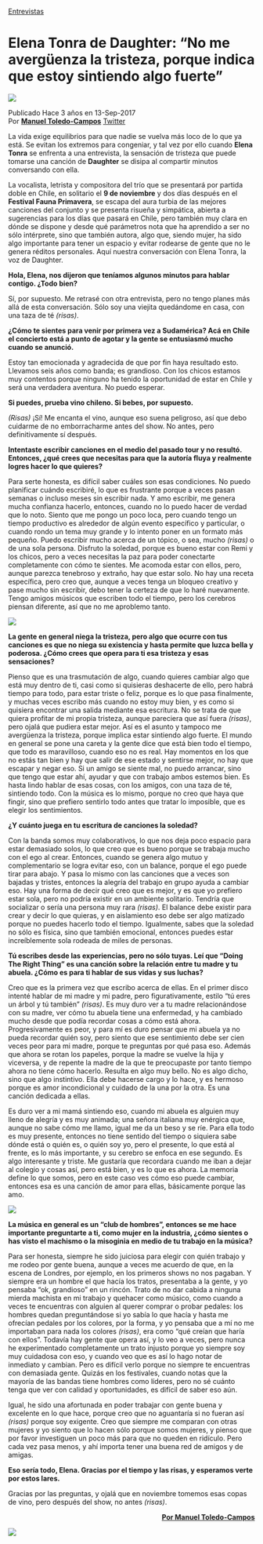 [Entrevistas](https://web.archive.org/web/20200809195913/https://www.humonegro.com/seccion/magazine/entrevista/)

# Elena Tonra de Daughter: “No me avergüenza la tristeza, porque indica que estoy sintiendo algo fuerte”

<img src="/Images/Sonny Malhotra/Daughter_by_Sonny_Malhotra-9770.jpg">

Publicado Hace 3 años en 13-Sep-2017 \
Por [**Manuel Toledo-Campos**](https://web.archive.org/web/20200809195913/https://www.humonegro.com/author/mtoledocampos/) [Twitter](https://twitter.com/toledo_campos)

La vida exige equilibrios para que nadie se vuelva más loco de lo que ya está. Se evitan los extremos para congeniar, y tal vez por ello cuando **Elena Tonra** se enfrenta a una entrevista, la sensación de tristeza que puede tomarse una canción de **Daughter** se disipa al compartir minutos conversando con ella.

La vocalista, letrista y compositora del trío que se presentará por partida doble en Chile, en solitario el **9 de noviembre** y dos días después en el **Festival Fauna Primavera**, se escapa del aura turbia de las mejores canciones del conjunto y se presenta risueña y simpática, abierta a sugerencias para los días que pasará en Chile, pero también muy clara en dónde se dispone y desde qué parámetros nota que ha aprendido a ser no sólo intérprete, sino que también autora, algo que, siendo mujer, ha sido algo importante para tener un espacio y evitar rodearse de gente que no le genera réditos personales. Aquí nuestra conversación con Elena Tonra, la voz de Daughter.

**Hola, Elena, nos dijeron que teníamos algunos minutos para hablar contigo. ¿Todo bien?**

Sí, por supuesto. Me retrasé con otra entrevista, pero no tengo planes más allá de esta conversación. Sólo soy una viejita quedándome en casa, con una taza de té *(risas)*.

**¿Cómo te sientes para venir por primera vez a Sudamérica? Acá en Chile el concierto está a punto de agotar y la gente se entusiasmó mucho cuando se anunció.**

Estoy tan emocionada y agradecida de que por fin haya resultado esto. Llevamos seis años como banda; es grandioso. Con los chicos estamos muy contentos porque ninguno ha tenido la oportunidad de estar en Chile y será una verdadera aventura. No puedo esperar.

**Si puedes, prueba vino chileno. Si bebes, por supuesto.**

*(Risas)* ¡Sí! Me encanta el vino, aunque eso suena peligroso, así que debo cuidarme de no emborracharme antes del show. No antes, pero definitivamente sí después.

**Intentaste escribir canciones en el medio del pasado tour y no resultó. Entonces, ¿qué crees que necesitas para que la autoría fluya y realmente logres hacer lo que quieres?**

Para serte honesta, es difícil saber cuáles son esas condiciones. No puedo planificar cuándo escribiré, lo que es frustrante porque a veces pasan semanas o incluso meses sin escribir nada. Y amo escribir, me genera mucha confianza hacerlo, entonces, cuando no lo puedo hacer de verdad que lo noto. Siento que me pongo un poco loca, pero cuando tengo un tiempo productivo es alrededor de algún evento específico y particular, o cuando rondo un tema muy grande y lo intento poner en un formato más pequeño. Puedo escribir mucho acerca de un tópico, o sea, mucho *(risas)* o de una sola persona. Disfruto la soledad, porque es bueno estar con Remi y los chicos, pero a veces necesitas la paz para poder conectarte completamente con cómo te sientes. Me acomoda estar con ellos, pero, aunque parezca tenebroso y extraño, hay que estar solo. No hay una receta específica, pero creo que, aunque a veces tenga un bloqueo creativo y pase mucho sin escribir, debo tener la certeza de que lo haré nuevamente. Tengo amigos músicos que escriben todo el tiempo, pero los cerebros piensan diferente, así que no me aproblemo tanto.

<img src="/Images/Sonny Malhotra/Daughter_by_Sonny_Malhotra-9770.jpg">

**La gente en general niega la tristeza, pero algo que ocurre con tus canciones es que no niega su existencia y hasta permite que luzca bella y poderosa. ¿Cómo crees que opera para ti esa tristeza y esas sensaciones?**

Pienso que es una trasmutación de algo, cuando quieres cambiar algo que está muy dentro de ti, casi como si quisieras deshacerte de ello, pero habrá tiempo para todo, para estar triste o feliz, porque es lo que pasa finalmente, y muchas veces escribo más cuando no estoy muy bien, y es como si quisiera encontrar una salida mediante esa escritura. No se trata de que quiera profitar de mi propia tristeza, aunque pareciera que así fuera *(risas)*, pero ojalá que pudiera estar mejor. Así es el asunto y tampoco me avergüenza la tristeza, porque implica estar sintiendo algo fuerte. El mundo en general se pone una careta y la gente dice que está bien todo el tiempo, que todo es maravilloso, cuando eso no es real. Hay momentos en los que no estás tan bien y hay que salir de ese estado y sentirse mejor, no hay que escapar y negar eso. Si un amigo se siente mal, no puedo arrancar, sino que tengo que estar ahí, ayudar y que con trabajo ambos estemos bien. Es hasta lindo hablar de esas cosas, con los amigos, con una taza de té, sintiendo todo. Con la música es lo mismo, porque no creo que haya que fingir, sino que prefiero sentirlo todo antes que tratar lo imposible, que es elegir los sentimientos.

**¿Y cuánto juega en tu escritura de canciones la soledad?**

Con la banda somos muy colaborativos, lo que nos deja poco espacio para estar demasiado solos, lo que creo que es bueno porque se trabaja mucho con el ego al crear. Entonces, cuando se genera algo mutuo y complementario se logra evitar eso, con un balance, porque el ego puede tirar para abajo. Y pasa lo mismo con las canciones que a veces son bajadas y tristes, entonces la alegría del trabajo en grupo ayuda a cambiar eso. Hay una forma de decir qué creo que es mejor, y es que yo prefiero estar sola, pero no podría existir en un ambiente solitario. Tendría que socializar o sería una persona muy rara *(risas)*. El balance debe existir para crear y decir lo que quieras, y en aislamiento eso debe ser algo matizado porque no puedes hacerlo todo el tiempo. Igualmente, sabes que la soledad no sólo es física, sino que también emocional, entonces puedes estar increíblemente sola rodeada de miles de personas.

**Tú escribes desde las experiencias, pero no sólo tuyas. Leí que “Doing The Right Thing” es una canción sobre la relación entre tu madre y tu abuela. ¿Cómo es para ti hablar de sus vidas y sus luchas?**

Creo que es la primera vez que escribo acerca de ellas. En el primer disco intenté hablar de mi madre y mi padre, pero figurativamente, estilo “tú eres un árbol y tú también” *(risas)*. Es muy duro ver a tu madre relacionándose con su madre, ver cómo tu abuela tiene una enfermedad, y ha cambiado mucho desde que podía recordar cosas a cómo está ahora. Progresivamente es peor, y para mí es duro pensar que mi abuela ya no pueda recordar quién soy, pero siento que ese sentimiento debe ser cien veces peor para mi madre, porque te preguntas por qué pasa eso. Además que ahora se rotan los papeles, porque la madre se vuelve la hija y viceversa, y de repente la madre de la que te preocupaste por tanto tiempo ahora no tiene cómo hacerlo. Resulta en algo muy bello. No es algo dicho, sino que algo instintivo. Ella debe hacerse cargo y lo hace, y es hermoso porque es amor incondicional y cuidado de la una por la otra. Es una canción dedicada a ellas.

Es duro ver a mi mamá sintiendo eso, cuando mi abuela es alguien muy lleno de alegría y es muy animada; una señora italiana muy enérgica que, aunque no sabe cómo me llamo, igual me da un beso y se ríe. Para ella todo es muy presente, entonces no tiene sentido del tiempo o siquiera sabe dónde está o quién es, o quién soy yo, pero el presente, lo que está al frente, es lo más importante, y su cerebro se enfoca en ese segundo. Es algo interesante y triste. Me gustaría que recordara cuando me iban a dejar al colegio y cosas así, pero está bien, y es lo que es ahora. La memoria define lo que somos, pero en este caso ves cómo eso puede cambiar, entonces esa es una canción de amor para ellas, básicamente porque las amo.

<img src="/Images/Sonny Malhotra/Daughter_by_Sonny_Malhotra-9656.jpg">

**La música en general es un “club de hombres”, entonces se me hace importante preguntarte a ti, como mujer en la industria, ¿cómo sientes o has visto el machismo o la misoginia en medio de tu trabajo en la música?**

Para ser honesta, siempre he sido juiciosa para elegir con quién trabajo y me rodeo por gente buena, aunque a veces me acuerdo de que, en la escena de Londres, por ejemplo, en los primeros shows no nos pagaban. Y siempre era un hombre el que hacía los tratos, presentaba a la gente, y yo pensaba “ok, grandioso” en un rincón. Trato de no dar cabida a ninguna mierda machista en mi trabajo y quehacer como músico, como cuando a veces te encuentras con alguien al querer comprar o probar pedales: los hombres quedan preguntándose si yo sabía lo que hacía y hasta me ofrecían pedales por los colores, por la forma, y yo pensaba que a mí no me importaban para nada los colores *(risas)*, era como “qué creían que haría con ellos”. Todavía hay gente que opera así, y lo veo a veces, pero nunca he experimentado completamente un trato injusto porque yo siempre soy muy cuidadosa con eso, y cuando veo que es así lo hago notar de inmediato y cambian. Pero es difícil verlo porque no siempre te encuentras con demasiada gente. Quizás en los festivales, cuando notas que la mayoría de las bandas tiene hombres como líderes, pero no sé cuánto tenga que ver con calidad y oportunidades, es difícil de saber eso aún.

Igual, he sido una afortunada en poder trabajar con gente buena y excelente en lo que hace, porque creo que no aguantaría si no fueran así *(risas)* porque soy exigente. Creo que siempre me comparan con otras mujeres y yo siento que lo hacen sólo porque somos mujeres, y pienso que por favor investiguen un poco más para que no queden en ridículo. Pero cada vez pasa menos, y ahí importa tener una buena red de amigos y de amigas.

**Eso sería todo, Elena. Gracias por el tiempo y las risas, y esperamos verte por estos lares.**

Gracias por las preguntas, y ojalá que en noviembre tomemos esas copas de vino, pero después del show, no antes *(risas)*.

**<p align="right"> 
[Por Manuel Toledo-Campos](https://web.archive.org/web/20200809195913/https://twitter.com/toledo_campos)**
</p>

[<img src="https://i.ytimg.com/vi/Dt8MZXuSKH8/maxresdefault.jpg">](https://www.youtube.com/watch?v=Dt8MZXuSKH8)
